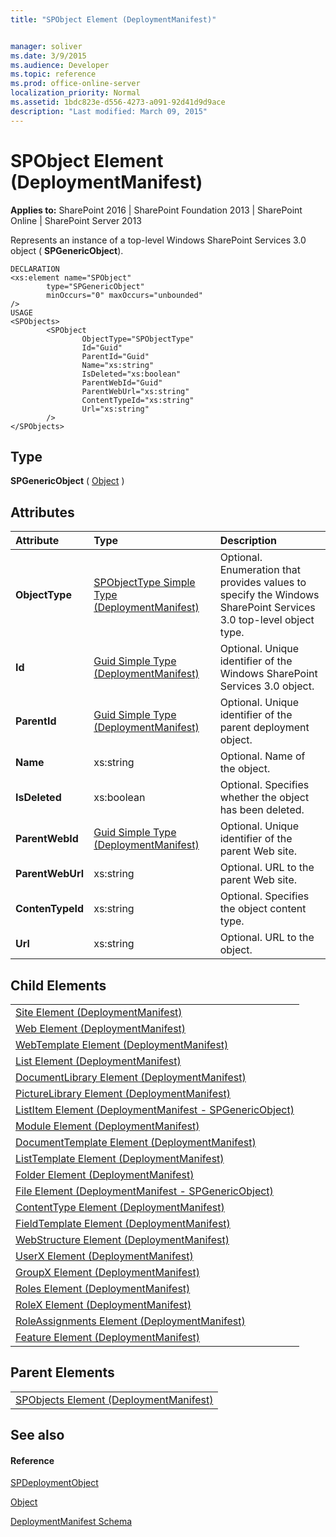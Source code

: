 ```yaml
---
title: "SPObject Element (DeploymentManifest)"


manager: soliver
ms.date: 3/9/2015
ms.audience: Developer
ms.topic: reference
ms.prod: office-online-server
localization_priority: Normal
ms.assetid: 1bdc823e-d556-4273-a091-92d41d9d9ace
description: "Last modified: March 09, 2015"
---
```


# SPObject Element (DeploymentManifest)

 
  
 **Applies to:** SharePoint 2016 | SharePoint Foundation 2013 | SharePoint Online | SharePoint Server 2013 
  
Represents an instance of a top-level Windows SharePoint Services 3.0 object ( **SPGenericObject**).
  
```
DECLARATION
<xs:element name="SPObject" 
        type="SPGenericObject" 
        minOccurs="0" maxOccurs="unbounded" 
/>
USAGE
<SPObjects>
        <SPObject
                ObjectType="SPObjectType"
                Id="Guid"
                ParentId="Guid"
                Name="xs:string"
                IsDeleted="xs:boolean"
                ParentWebId="Guid"
                ParentWebUrl="xs:string"
                ContentTypeId="xs:string"
                Url="xs:string"
        />
</SPObjects>

```

## Type

 **SPGenericObject** ( [Object](https://msdn.microsoft.com/library/System.Object.aspx) ) 
  
## Attributes

|**Attribute**|**Type**|**Description**|
|:-----|:-----|:-----|
|**ObjectType** <br/> |[SPObjectType Simple Type (DeploymentManifest)](spobjecttype-simple-type-deploymentmanifest.md) <br/> |Optional. Enumeration that provides values to specify the Windows SharePoint Services 3.0 top-level object type.  <br/> |
|**Id** <br/> |[Guid Simple Type (DeploymentManifest)](guid-simple-type-deploymentmanifest.md) <br/> |Optional. Unique identifier of the Windows SharePoint Services 3.0 object.  <br/> |
|**ParentId** <br/> |[Guid Simple Type (DeploymentManifest)](guid-simple-type-deploymentmanifest.md) <br/> |Optional. Unique identifier of the parent deployment object.  <br/> |
|**Name** <br/> |xs:string  <br/> |Optional. Name of the object.  <br/> |
|**IsDeleted** <br/> |xs:boolean  <br/> |Optional. Specifies whether the object has been deleted.  <br/> |
|**ParentWebId** <br/> |[Guid Simple Type (DeploymentManifest)](guid-simple-type-deploymentmanifest.md) <br/> |Optional. Unique identifier of the parent Web site.  <br/> |
|**ParentWebUrl** <br/> |xs:string  <br/> |Optional. URL to the parent Web site.  <br/> |
|**ContenTypeId** <br/> |xs:string  <br/> |Optional. Specifies the object content type.  <br/> |
|**Url** <br/> |xs:string  <br/> |Optional. URL to the object.  <br/> |
   
## Child Elements

||
|:-----|
|[Site Element (DeploymentManifest)](site-element-deploymentmanifest.md) <br/> |
|[Web Element (DeploymentManifest)](web-element-deploymentmanifest.md) <br/> |
|[WebTemplate Element (DeploymentManifest)](webtemplate-element-deploymentmanifest.md) <br/> |
|[List Element (DeploymentManifest)](list-element-deploymentmanifest.md) <br/> |
|[DocumentLibrary Element (DeploymentManifest)](documentlibrary-element-deploymentmanifest.md) <br/> |
|[PictureLibrary Element (DeploymentManifest)](picturelibrary-element-deploymentmanifest.md) <br/> |
|[ListItem Element (DeploymentManifest - SPGenericObject)](listitem-element-deploymentmanifestspgenericobject.md) <br/> |
|[Module Element (DeploymentManifest)](module-element-deploymentmanifest.md) <br/> |
|[DocumentTemplate Element (DeploymentManifest)](documenttemplate-element-deploymentmanifest.md) <br/> |
|[ListTemplate Element (DeploymentManifest)](listtemplate-element-deploymentmanifest.md) <br/> |
|[Folder Element (DeploymentManifest)](folder-element-deploymentmanifest.md) <br/> |
|[File Element (DeploymentManifest - SPGenericObject)](file-element-deploymentmanifestspgenericobject.md) <br/> |
|[ContentType Element (DeploymentManifest)](contenttype-element-deploymentmanifest.md) <br/> |
|[FieldTemplate Element (DeploymentManifest)](fieldtemplate-element-deploymentmanifest.md) <br/> |
|[WebStructure Element (DeploymentManifest)](webstructure-element-deploymentmanifest.md) <br/> |
|[UserX Element (DeploymentManifest)](userx-element-deploymentmanifest.md) <br/> |
|[GroupX Element (DeploymentManifest)](groupx-element-deploymentmanifest.md) <br/> |
|[Roles Element (DeploymentManifest)](roles-element-deploymentmanifest.md) <br/> |
|[RoleX Element (DeploymentManifest)](rolex-element-deploymentmanifest.md) <br/> |
|[RoleAssignments Element (DeploymentManifest)](roleassignments-element-deploymentmanifest.md) <br/> |
|[Feature Element (DeploymentManifest)](feature-element-deploymentmanifest.md) <br/> |
   
## Parent Elements

||
|:-----|
|[SPObjects Element (DeploymentManifest)](spobjects-element-deploymentmanifest.md)|
   
## See also

#### Reference

[SPDeploymentObject](https://msdn.microsoft.com/library/Microsoft.SharePoint.Deployment.SPDeploymentObject.aspx)
  
[Object](https://msdn.microsoft.com/library/System.Object.aspx)


[DeploymentManifest Schema](deploymentmanifest-schema.md)

